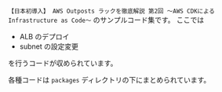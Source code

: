 `【日本初導入】 AWS Outposts ラックを徹底解説 第2回 〜AWS CDKによるInfrastructure as Code〜` のサンプルコード集です。
ここでは

- ALB のデプロイ
- subnet の設定変更

を行うコードが収められています。

各種コードは `packages` ディレクトリの下にまとめられています。
